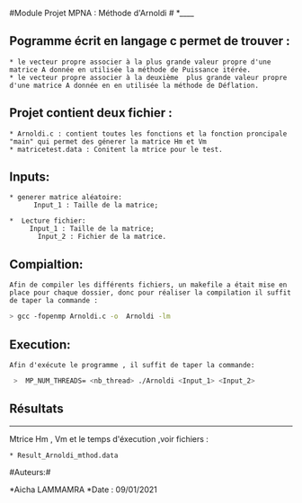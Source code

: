 
#Module Projet MPNA : Méthode d'Arnoldi #
*____


## Pogramme  écrit en langage c permet de trouver : 
  
    * le vecteur propre associer à la plus grande valeur propre d'une matrice A donnée en utilisée la méthode de Puissance itérée.
    * le vecteur propre associer à la deuxième  plus grande valeur propre d'une matrice A donnée en en utilisée la méthode de Déflation.



## Projet contient deux fichier  :

    * Arnoldi.c : contient toutes les fonctions et la fonction proncipale "main" qui permet des génerer la matrice Hm et Vm 
    * matricetest.data : Conitent la mtrice pour le test.


## Inputs: 
    * generer matrice aléatoire:
	      Input_1 : Taille de la matrice; 

    *  Lecture fichier:
         Input_1 : Taille de la matrice;
	       Input_2 : Fichier de la matrice.



## Compialtion:

    Afin de compiler les différents fichiers, un makefile a était mise en place pour chaque dossier, donc pour réaliser la compilation il suffit de taper la commande :
```bash
> gcc -fopenmp Arnoldi.c -o  Arnoldi -lm 
````

## Execution:

    Afin d'exécute le programme , il suffit de taper la commande: 


```bash
 >  MP_NUM_THREADS= <nb_thread> ./Arnoldi <Input_1> <Input_2> 
 ```
  

## Résultats
----------
Mtrice Hm , Vm et le  temps d'éxecution ,voir fichiers : 
    
    * Result_Arnoldi_mthod.data
    

#Auteurs:#

 *Aicha LAMMAMRA
*Date : 09/01/2021





